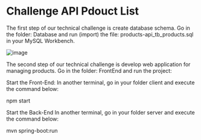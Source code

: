 # Challenge API Pdouct List

The first step of our technical challenge is create database schema.
Go in the folder: Database and run (import) the file: products-api_tb_products.sql in your MySQL Workbench.

![image](https://github.com/user-attachments/assets/ce3cce5f-8511-46e8-b3fc-65674fe06f92)




The second step of our technical challenge is develop web application for managing products.
Go in the folder: FrontEnd and run the project:

Start the Front-End:
In another terminal, go in your folder client and execute the command below:

npm start


Start the Back-End
In another terminal, go in your folder server and execute the command below:

mvn spring-boot:run




